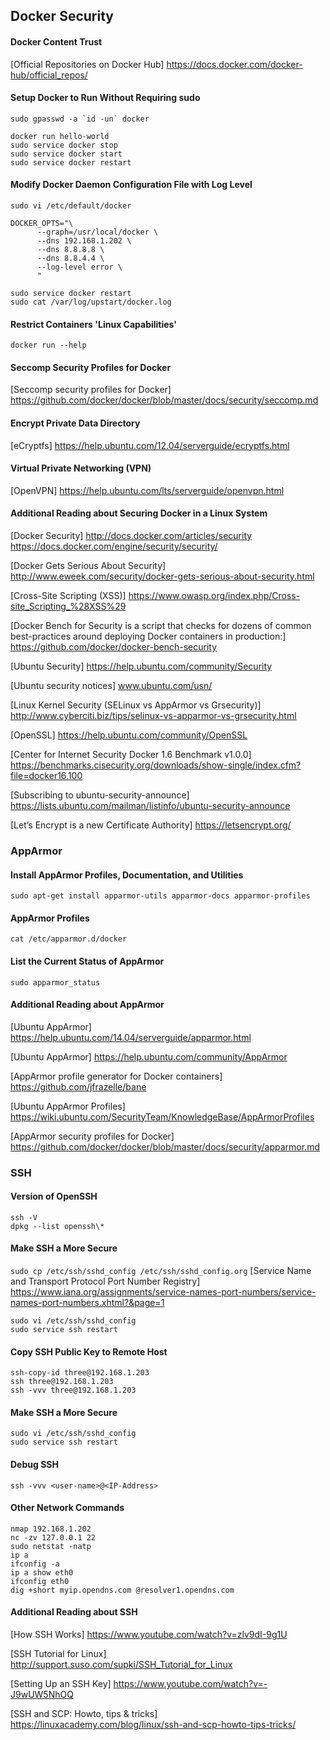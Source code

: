 ## Docker Security
#### Docker Content Trust 
[Official Repositories on Docker Hub] https://docs.docker.com/docker-hub/official_repos/
#### Setup Docker to Run Without Requiring sudo
```sudo gpasswd -a `id -un` docker```
```
docker run hello-world
sudo service docker stop
sudo service docker start
sudo service docker restart
```
#### Modify Docker Daemon Configuration File with Log Level
```sudo vi /etc/default/docker```
```
DOCKER_OPTS="\
      --graph=/usr/local/docker \
      --dns 192.168.1.202 \
      --dns 8.8.8.8 \
      --dns 8.8.4.4 \
      --log-level error \
      "
```
```
sudo service docker restart
sudo cat /var/log/upstart/docker.log
```
#### Restrict Containers 'Linux Capabilities'
```docker run --help```
#### Seccomp Security Profiles for Docker
[Seccomp security profiles for Docker] https://github.com/docker/docker/blob/master/docs/security/seccomp.md
#### Encrypt Private Data Directory
[eCryptfs] https://help.ubuntu.com/12.04/serverguide/ecryptfs.html
#### Virtual Private Networking (VPN)
[OpenVPN] https://help.ubuntu.com/lts/serverguide/openvpn.html


#### Additional Reading about Securing Docker in a Linux System
[Docker Security] http://docs.docker.com/articles/security
https://docs.docker.com/engine/security/security/

[Docker Gets Serious About Security] http://www.eweek.com/security/docker-gets-serious-about-security.html

[Cross-Site Scripting (XSS)] https://www.owasp.org/index.php/Cross-site_Scripting_%28XSS%29

[Docker Bench for Security is a script that checks for dozens of common best-practices around deploying Docker containers in production:] https://github.com/docker/docker-bench-security

[Ubuntu Security] https://help.ubuntu.com/community/Security

[Ubuntu security notices] www.ubuntu.com/usn/

[Linux Kernel Security (SELinux vs AppArmor vs Grsecurity)] http://www.cyberciti.biz/tips/selinux-vs-apparmor-vs-grsecurity.html

[OpenSSL] https://help.ubuntu.com/community/OpenSSL

[Center for Internet Security Docker 1.6 Benchmark v1.0.0] https://benchmarks.cisecurity.org/downloads/show-single/index.cfm?file=docker16.100

[Subscribing to ubuntu-security-announce] https://lists.ubuntu.com/mailman/listinfo/ubuntu-security-announce

[Let’s Encrypt is a new Certificate Authority] https://letsencrypt.org/
### AppArmor
#### Install AppArmor Profiles, Documentation, and Utilities
```sudo apt-get install apparmor-utils apparmor-docs apparmor-profiles```
#### AppArmor Profiles
```cat /etc/apparmor.d/docker```
#### List the Current Status of AppArmor
```sudo apparmor_status```
#### Additional Reading about AppArmor
[Ubuntu AppArmor] https://help.ubuntu.com/14.04/serverguide/apparmor.html

[Ubuntu AppArmor] https://help.ubuntu.com/community/AppArmor

[AppArmor profile generator for Docker containers] https://github.com/jfrazelle/bane

[Ubuntu AppArmor Profiles] https://wiki.ubuntu.com/SecurityTeam/KnowledgeBase/AppArmorProfiles

[AppArmor security profiles for Docker] https://github.com/docker/docker/blob/master/docs/security/apparmor.md
### SSH
#### Version of OpenSSH
```
ssh -V
dpkg --list openssh\*
```
#### Make SSH a More Secure
```sudo cp /etc/ssh/sshd_config /etc/ssh/sshd_config.org```
[Service Name and Transport Protocol Port Number Registry]  https://www.iana.org/assignments/service-names-port-numbers/service-names-port-numbers.xhtml?&page=1
```
sudo vi /etc/ssh/sshd_config
sudo service ssh restart
```
#### Copy SSH Public Key to Remote Host
```
ssh-copy-id three@192.168.1.203
ssh three@192.168.1.203
ssh -vvv three@192.168.1.203
```
#### Make SSH a More Secure
```
sudo vi /etc/ssh/sshd_config
sudo service ssh restart
```
#### Debug SSH
```ssh -vvv <user-name>@<IP-Address>```
#### Other Network Commands
```
nmap 192.168.1.202
nc -zv 127.0.0.1 22
sudo netstat -natp
ip a
ifconfig -a
ip a show eth0
ifconfig eth0
dig +short myip.opendns.com @resolver1.opendns.com
```





#### Additional Reading about SSH
[How SSH Works]  https://www.youtube.com/watch?v=zlv9dI-9g1U

[SSH Tutorial for Linux]  http://support.suso.com/supki/SSH_Tutorial_for_Linux

[Setting Up an SSH Key]  https://www.youtube.com/watch?v=-J9wUW5NhOQ

[SSH and SCP: Howto, tips & tricks]  https://linuxacademy.com/blog/linux/ssh-and-scp-howto-tips-tricks/
